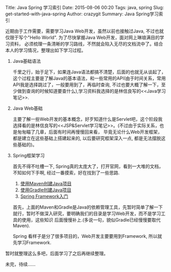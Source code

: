 Title: Java Spring 学习索引 
Date: 2015-08-06 00:20
Tags: java, spring
Slug: get-started-with-java-spring
Author: crazygit
Summary: Java Spring学习索引


近期由于工作需要，需要学习Java Web开发，虽然以前也接触过Java, 不过也就仅限于写个"Hello World". 为了尽快掌握Java Web开发，面对网上琳琅满目的学习资料，
必须梳理一条清晰的学习路线，不然就会陷入无尽的文档流中了。结合本人的学习情况，整理出如下学习过程。


1. Java基础语法

    千里之行，始于足下，如果连Java语法都搞不清楚，后面的也就无从谈起了，这个过程主要是了解Java的基本语法，和一些常用的API(由于时间关系，常用API我是选择跳过了，一般要用到了，再临时查询, 不过也要大概了解一下，至少做到查询的时候知道要查什么),学习资料我选择的是林信良写的&lt;&lt;Java学习笔记&gt;&gt;.


2. Java Web基础

    主要了解一些Web开发的基本概念，好歹知道什么是Servlet吧，这个阶段我选择看的是林信良写的&lt;&lt;JSP&Servlet学习笔记&gt;&gt;。(不过由于实际关系，也是匆匆瞄了几章，后面有时间再慢慢回来看，
毕竟无论什么Web开发框架，都是建立在这些基础上搭建起来的, 以后要研究框架深入一点, 都是无法摆脱这些基础的)。


3. Spring框架学习

    首先不得不吐槽一下, Spring真的太庞大了，打开官网，看到一大堆的文档，不知如何下手啊, 经过一番摸索，好在找到了一些思路.

    1. [使用Maven创建Java项目](http://spring.io/guides/gs/maven/)
    2. [使用Gradle创建Java项目](http://spring.io/guides/gs/gradle/)
    3. [Spring Framework入门](http://projects.spring.io/spring-framework/)

    首先，上面的Maven和Gradle是Java的依赖管理工具，先暂时简单了解一下就行，暂时不做深入研究，要明确我们的目录是学习Web开发，而不是学习工具的使用，这些知识
    后面慢慢补上.(多说一句，貌似Gradle已经慢慢要取代Maven). 

    Spring 看样子是分了很多项目的，Web开发主要要用到Framework, 所以就先学习Framework.


暂时就整理这么多吧，后面学习了之后再继续整理。

未完，待续......


